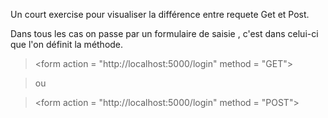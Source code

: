 Un court exercise pour visualiser la différence entre requete Get et Post.

Dans tous les cas on passe par un formulaire de saisie , c'est dans celui-ci que l'on définit la méthode.


> \<form action = "http://localhost:5000/login" method = "GET">

> ou

> \<form action = "http://localhost:5000/login" method = "POST">
